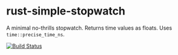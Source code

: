 # rust-simple-stopwatch
A minimal no-thrills stopwatch. Returns time values as floats. Uses `time::precise_time_ns`.

[![Build Status](https://travis-ci.org/huwb/rust-simple-stopwatch.svg?branch=master)](https://travis-ci.org/huwb/rust-simple-stopwatch)
